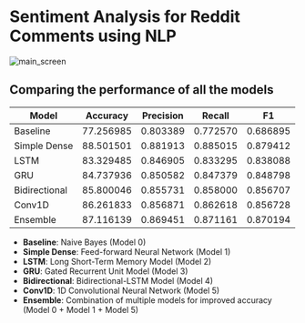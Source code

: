 # Sentiment Analysis for Reddit Comments using NLP

![main_screen](https://i.ibb.co/p2c68xL/Screenshot-1.png)


## Comparing the performance of all the models

| Model           | Accuracy  | Precision | Recall    | F1        |
|-----------------|-----------|-----------|-----------|-----------|
| Baseline        | 77.256985 | 0.803389  | 0.772570  | 0.686895  |
| Simple Dense    | 88.501501 | 0.881913  | 0.885015  | 0.879412  |
| LSTM            | 83.329485 | 0.846905  | 0.833295  | 0.838088  |
| GRU             | 84.737936 | 0.850582  | 0.847379  | 0.848798  |
| Bidirectional   | 85.800046 | 0.855731  | 0.858000  | 0.856707  |
| Conv1D          | 86.261833 | 0.856871  | 0.862618  | 0.856728  |
| Ensemble        | 87.116139 | 0.869451  | 0.871161  | 0.870194  |

- **Baseline**: Naive Bayes (Model 0)
- **Simple Dense**: Feed-forward Neural Network (Model 1)
- **LSTM**: Long Short-Term Memory Model (Model 2)
- **GRU**: Gated Recurrent Unit Model (Model 3)
- **Bidirectional**: Bidirectional-LSTM Model (Model 4)
- **Conv1D**: 1D Convolutional Neural Network (Model 5)
- **Ensemble**: Combination of multiple models for improved accuracy (Model 0 + Model 1 + Model 5)
